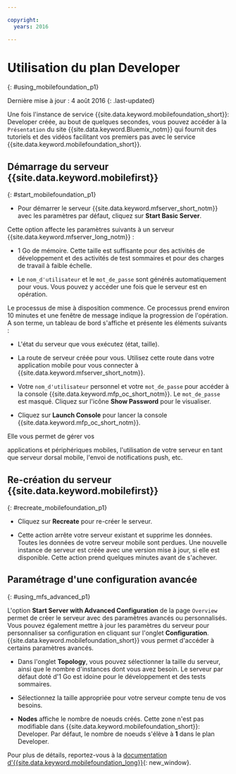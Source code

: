 ```yaml
---

copyright:
  years: 2016

---
```


#	Utilisation du plan Developer
{: #using_mobilefoundation_p1}

Dernière mise à jour : 4 août 2016
{: .last-updated}

Une fois l'instance de service {{site.data.keyword.mobilefoundation_short}}: Developer créée, au bout de quelques secondes, vous pouvez accéder à la `Présentation` du site {{site.data.keyword.Bluemix_notm}} qui fournit des tutoriels et des vidéos facilitant
vos premiers pas avec le service {{site.data.keyword.mobilefoundation_short}}. 

## Démarrage du serveur {{site.data.keyword.mobilefirst}}
{: #start_mobilefoundation_p1}
* Pour démarrer le serveur
{{site.data.keyword.mfserver_short_notm}} avec les paramètres par
défaut, cliquez sur **Start Basic Server**.

Cette option affecte les paramètres suivants à un serveur {{site.data.keyword.mfserver_long_notm}} :
*	1 Go de mémoire. Cette taille est suffisante pour des activités de développement et des activités de test sommaires et pour des charges de travail à faible échelle.


*	Le `nom_d'utilisateur` et le `mot_de_passe` sont générés automatiquement pour vous. Vous pouvez y accéder une fois que le
serveur est en opération.

Le processus de mise à disposition commence. Ce processus prend environ 10 minutes et une fenêtre de
message indique la progression de l'opération. A son terme, un tableau de bord s'affiche et présente les éléments suivants :
*	L'état du serveur que vous exécutez (état, taille).

*	La route de serveur créée pour vous. Utilisez cette route dans votre application mobile pour vous connecter à {{site.data.keyword.mfserver_short_notm}}.

*	Votre `nom_d'utilisateur` personnel et votre `mot_de_passe`
pour accéder à la console {{site.data.keyword.mfp_oc_short_notm}}. Le
`mot_de_passe` est masqué. Cliquez sur l'icône **Show Password** pour le visualiser. 

*	Cliquez sur **Launch Console** pour lancer la
console {{site.data.keyword.mfp_oc_short_notm}}.


<!--This console runs inside the container.--> Elle vous permet de gérer vos
applications et périphériques mobiles, l'utilisation de votre serveur en tant
que serveur dorsal mobile, l'envoi de notifications push, etc.

## Re-création du serveur {{site.data.keyword.mobilefirst}}
{: #recreate_mobilefoundation_p1}

*	Cliquez sur **Recreate** pour re-créer le serveur.

* Cette action arrête votre serveur existant et supprime les données. Toutes les
données de votre serveur mobile sont perdues. Une
nouvelle instance de serveur est créée avec une version mise à jour, si elle est disponible. Cette action prend quelques minutes avant de s'achever.

##	Paramétrage d'une configuration avancée
{: #using_mfs_advanced_p1}

L'option **Start Server with Advanced Configuration**
de la page `Overview` permet de créer le serveur avec des
paramètres avancés ou personnalisés. Vous pouvez également mettre à jour les paramètres du serveur
pour personnaliser sa configuration en cliquant sur l'onglet **Configuration**. {{site.data.keyword.mobilefoundation_short}}
vous permet d'accéder à certains paramètres avancés.

*	Dans l'onglet **Topology**, vous pouvez sélectionner la taille du serveur, ainsi que le nombre d'instances dont vous avez besoin. Le serveur par défaut doté d'1 Go
est idoine pour le développement et des tests sommaires.

  - Sélectionnez la taille appropriée pour votre serveur compte tenu de
vos besoins.

* **Nodes** affiche le nombre de noeuds créés. Cette
zone n'est pas modifiable dans {{site.data.keyword.mobilefoundation_short}}: Developer. Par défaut, le nombre de noeuds <!--in your {{site.data.keyword.IBM_notm}} container group--> s'élève à **1** dans le plan Developer. 

Pour plus de détails, reportez-vous à la
[documentation
d'{{site.data.keyword.mobilefoundation_long}}](https://www.ibm.com/support/knowledgecenter/SSHS8R_8.0.0/wl_welcome.html){: new_window}.
